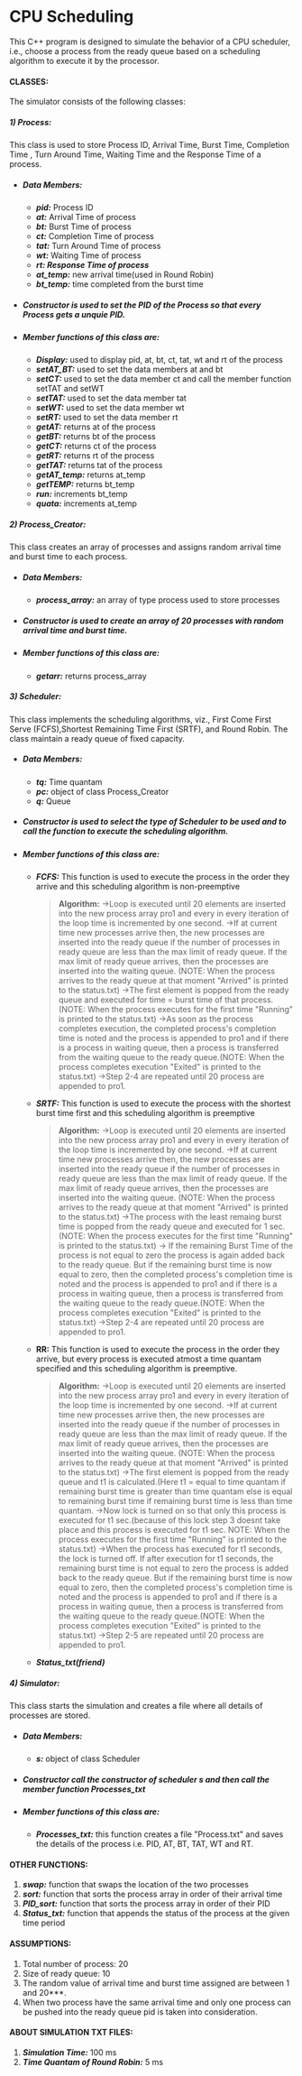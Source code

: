 # CPU Scheduling
This C++ program is designed to simulate the behavior of a CPU scheduler, i.e., choose a process from the ready queue based on a scheduling algorithm to execute it by the processor.

#### CLASSES:
The simulator consists of the following classes:

##### 1) Process: 
This class is used to store Process ID, Arrival Time, Burst Time, Completion Time , Turn Around Time, Waiting Time and the Response Time of a process.
  - ##### Data Members:
      - ***pid:*** Process ID
      - ***at:*** Arrival Time of process
      - ***bt:*** Burst Time of process
      - ***ct:*** Completion Time of process
      - ***tat:*** Turn Around Time of process
      - ***wt:*** Waiting Time of process
      - ***rt: Response Time of process***
      - ***at_temp:*** new arrival time(used in Round Robin)
      - ***bt_temp:*** time completed from the burst time
    
  - ##### Constructor is used to set the PID of the Process so that every Process gets a unquie PID.


  - ##### Member functions of this class are:
      - ***Display:*** used to display pid, at, bt, ct, tat, wt and rt of the process
      - ***setAT_BT:*** used to set the data members at and bt
      - ***setCT:*** used to set the data member ct and call the member function setTAT and setWT
      - ***setTAT:*** used to set the data member tat
      - ***setWT:*** used to set the data member wt
      - ***setRT:*** used to set the data member rt
      - ***getAT:*** returns at of the process
      - ***getBT:*** returns bt of the process
      - ***getCT:*** returns ct of the process
      - ***getRT:*** returns rt of the process
      - ***getTAT:*** returns tat of the process
      - ***getAT_temp:*** returns at_temp 
      - ***getTEMP:*** returns bt_temp
      - ***run:*** increments bt_temp
      - ***quata:*** increments at_temp


##### 2) Process_Creator: 
This class creates an array of processes and assigns random arrival time and burst time to each process. 

  - ##### Data Members:
      - ***process_array:*** an array of type process used to store processes
    
  - ##### Constructor is used to create an array of 20 processes with random arrival time and burst time.


  - ##### Member functions of this class are:
    - ***getarr:*** returns process_array

##### 3) Scheduler: 
This class implements the scheduling algorithms, viz., First Come First Serve (FCFS),Shortest Remaining Time First (SRTF), and Round Robin. The class maintain a ready queue of fixed capacity. 
  - ##### Data Members:
      - ***tq:*** Time quantam
      - ***pc:*** object of class Process_Creator
      - ***q:*** Queue
    
  - ##### Constructor is used to select the type of Scheduler to be used and to call the function to execute the scheduling algorithm.
  

  - ##### Member functions of this class are:
      - ***FCFS:*** This function is used to execute the process in the order they arrive and this scheduling algorithm is non-preemptive
    	> **Algorithm:**
    	> ->Loop is executed until 20 elements are inserted into the new process array pro1 and every in every iteration of the loop time is incremented by one second.
    	> ->If at current time new processes arrive then, the new processes are inserted into the ready queue if the number of processes in ready queue are less than the max limit of ready queue. If the max limit of ready queue arrives, then the processes are inserted into the waiting queue. (NOTE: When the process arrives to the ready queue at that moment "Arrived" is printed to the status.txt)
    	> ->The first element is popped from the ready queue and executed for time = burst time of that process.(NOTE: When the process executes for the first time "Running" is 	printed to 	the status.txt)
    	> ->As soon as the process completes execution, the completed process's completion time is noted and the process is appended to pro1 and if there is a process in waiting queue, then a process is transferred from the waiting queue to the ready queue.(NOTE: When the process completes execution "Exited" is printed to the status.txt)
    	> ->Step  2-4 are repeated until 20 process are appended to pro1.

      - ***SRTF:*** This function is used to execute the process with the shortest burst time first and this scheduling algorithm is preemptive
	    > **Algorithm:**
	    > ->Loop is executed until 20 elements are inserted into the new process array pro1 and every in every iteration of the loop time is incremented by one second.
	    > ->If at current time new processes arrive then, the new processes are inserted into the ready queue if the number of processes in ready queue are less than the max limit of ready queue. If the max limit of ready queue arrives, then the processes are inserted into the waiting queue. (NOTE: When the process arrives to the ready queue at that moment "Arrived" is printed to the status.txt)
	    > ->The process with the least remaing burst time is popped from the ready queue and executed for 1 sec.(NOTE: When the process executes for the first time "Running" is 	printed to 	the status.txt)
	    > -> If the remaining Burst Time of the process is not equal to zero the process is again added back to the ready queue. But if the remaining burst time is now equal to zero, then the completed process's completion time is noted and the process is appended to pro1 and if there is a process in waiting queue, then a process is transferred from the waiting queue to the ready queue.(NOTE: When the process completes execution "Exited" is printed to the status.txt)
	    > ->Step  2-4 are repeated until 20 process are appended to pro1.
	    
      - **RR:** This function is used to execute the process in the order they arrive, but every process is executed atmost a time quantam specified and this scheduling algorithm is preemptive.
	    > **Algorithm:**
	    > ->Loop is executed until 20 elements are inserted into the new process array pro1 and every in every iteration of the loop time is incremented by one second.
	    > ->If at current time new processes arrive then, the new processes are inserted into the ready queue if the number of processes in ready queue are less than the max limit of ready queue. If the max limit of ready queue arrives, then the processes are inserted into the waiting queue. (NOTE: When the process arrives to the ready queue at that moment "Arrived" is printed to the status.txt)
	    > ->The first element is popped from the ready queue and t1 is calculated.(Here t1 = equal to time quantam if remaining burst time is greater than time quantam else is equal to remaining burst time if remaining burst time is less than time quantam.
	    > ->Now lock is turned on so that only this process is executed for t1 sec.(because of this lock step 3 doesnt take place and this process is executed for t1 sec. NOTE: When the process executes for the first time "Running" is printed to the status.txt)
	    > ->When the process has executed for t1 seconds, the lock is turned off. If after execution for t1 seconds, the remaining burst time is not equal to zero the process is added back to the ready queue. But if the remaining burst time is now equal to zero, then the completed process's completion time is noted and the process is appended to pro1 and if there is a process in waiting queue, then a process is transferred from the waiting queue to the ready queue.(NOTE: When the process completes execution "Exited" is printed to the status.txt) 
	    > ->Step  2-5 are repeated until 20 process are appended to pro1.
	    
      - ***Status_txt(friend)***

##### 4) Simulator: 
This class starts the simulation and creates a file where all details of processes are stored.
  - ##### Data Members:
      - ***s:*** object of class Scheduler
    
  - ##### Constructor call the constructor of scheduler s and then call the member function Processes_txt


  - ##### Member functions of this class are:
      - ***Processes_txt:*** this function creates a file "Process.txt" and saves the details of the process i.e. PID, AT, BT, TAT, WT and RT.

#### OTHER FUNCTIONS:
   1) ***swap:*** function that swaps the location of the two processes
   2) ***sort:*** function that sorts the process array in order of their arrival time
   3) ***PID_sort:*** function that sorts the process array in order of their PID
   4) ***Status_txt:*** function that appends the status of the process at the given time period

#### ASSUMPTIONS:
   1) Total number of process: 20
   2) Size of ready queue: 10
   3) The random value of arrival time and burst time assigned are between 1 and 20***.
   4) When two process have the same arrival time and only one process can be pushed into the ready queue pid is taken into consideration.

#### ABOUT SIMULATION TXT FILES:
   1) ***Simulation Time:*** 100 ms
   2) ***Time Quantam of Round Robin:*** 5 ms
   